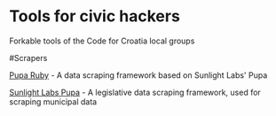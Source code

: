 Tools for civic hackers
=============

Forkable tools of the Code for Croatia local groups


#Scrapers

[Pupa Ruby](https://github.com/ciudadanointeligente/pupa-ruby) - A data scraping framework based on Sunlight Labs' Pupa

[Sunlight Labs Pupa](https://github.com/opencivicdata/pupa) - A legislative data scraping framework, used for scraping municipal data
